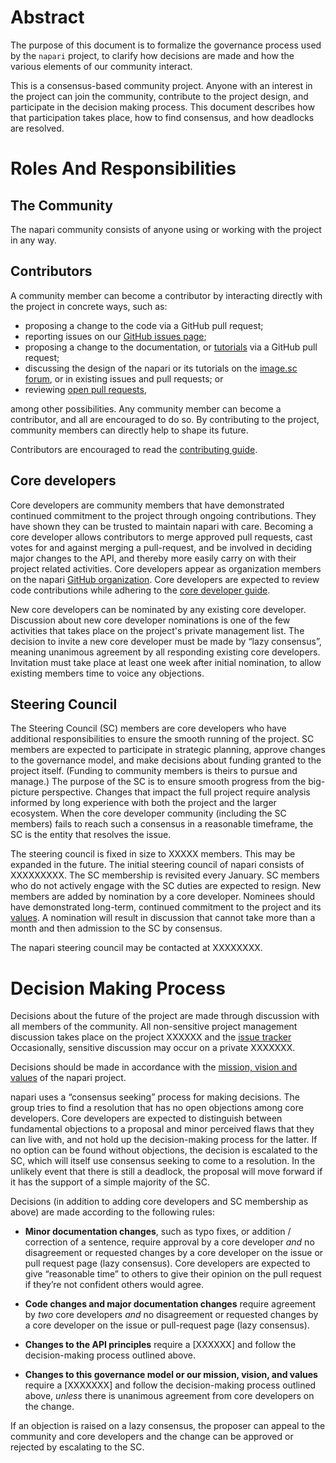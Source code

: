 # Abstract

The purpose of this document is to formalize the governance process used by the
`napari` project, to clarify how decisions are made and how the various
elements of our community interact.

This is a consensus-based community project. Anyone with an interest in the
project can join the community, contribute to the project design, and
participate in the decision making process. This document describes how that
participation takes place, how to find consensus, and how deadlocks are
resolved.

# Roles And Responsibilities

## The Community
The napari community consists of anyone using or working with the project
in any way.

## Contributors

A community member can become a contributor by interacting directly with the
project in concrete ways, such as:

- proposing a change to the code via a GitHub pull request;
- reporting issues on our
  [GitHub issues page](https://github.com/napari/napari/issues);
- proposing a change to the documentation, or
  [tutorials](https://github.com/napari/napari-tutorials) via a
  GitHub pull request;
- discussing the design of the napari or its tutorials on the
  [image.sc forum](https://forum.image.sc/tags/napari), or in existing issues and pull
  requests; or
- reviewing
  [open pull requests](https://github.com/napari/napari/pulls),

among other possibilities. Any community member can become a contributor, and
all are encouraged to do so. By contributing to the project, community members
can directly help to shape its future.

Contributors are encouraged to read the [contributing guide](CONTRIBUTING.md).

## Core developers

Core developers are community members that have demonstrated continued
commitment to the project through ongoing contributions. They
have shown they can be trusted to maintain napari with care. Becoming a
core developer allows contributors to merge approved pull requests, cast votes
for and against merging a pull-request, and be involved in deciding major
changes to the API, and thereby more easily carry on with their project related
activities. Core developers appear as organization members on the napari
[GitHub organization](https://github.com/orgs/napari/people). Core
developers are expected to review code contributions while adhering to the
[core developer guide](CORE_DEV_GUIDE.md).

New core developers can be nominated by any existing core developer.
Discussion about new core developer nominations is one of the few activities
that takes place on the project's private management list. The decision to
invite a new core developer must be made by “lazy consensus”, meaning unanimous
agreement by all responding existing core developers. Invitation must take
place at least one week after initial nomination, to allow existing members
time to voice any objections.

## Steering Council

The Steering Council (SC) members are core developers who have additional
responsibilities to ensure the smooth running of the project. SC members are
expected to participate in strategic planning, approve changes to the
governance model, and make decisions about funding granted to the project
itself. (Funding to community members is theirs to pursue and manage.) The
purpose of the SC is to ensure smooth progress from the big-picture
perspective. Changes that impact the full project require analysis informed by
long experience with both the project and the larger ecosystem. When the core
developer community (including the SC members) fails to reach such a consensus
in a reasonable timeframe, the SC is the entity that resolves the issue.

The steering council is fixed in size to XXXXX members. This may be expanded in
the future. The initial steering council of napari consists of XXXXXXXXX.
The SC membership is revisited every January. SC members who do
not actively engage with the SC duties are expected to resign. New members are
added by nomination by a core developer. Nominees should have demonstrated
long-term, continued commitment to the project and its [values](VALUES.md). A
nomination will result in discussion that cannot take more than a month and
then admission to the SC by consensus.

The napari steering council may be contacted at XXXXXXXX.

# Decision Making Process

Decisions about the future of the project are made through discussion with all
members of the community. All non-sensitive project management discussion takes
place on the project XXXXXX and the [issue tracker](https://github.com/napari/napari/issues)
Occasionally, sensitive discussion may occur on a private XXXXXXX.

Decisions should be made in accordance with the [mission, vision and values](VALUES.md)
of the napari project.

napari uses a “consensus seeking” process for making decisions. The group
tries to find a resolution that has no open objections among core developers.
Core developers are expected to distinguish between fundamental objections to a
proposal and minor perceived flaws that they can live with, and not hold up the
decision-making process for the latter.  If no option can be found without
objections, the decision is escalated to the SC, which will itself use
consensus seeking to come to a resolution. In the unlikely event that there is
still a deadlock, the proposal will move forward if it has the support of a
simple majority of the SC.

Decisions (in addition to adding core developers and SC membership as above)
are made according to the following rules:

- **Minor documentation changes**, such as typo fixes, or addition / correction of a
  sentence, require approval by a core developer *and* no disagreement or requested
  changes by a core developer on the issue or pull request page (lazy
  consensus). Core developers are expected to give “reasonable time” to others
  to give their opinion on the pull request if they’re not confident others
  would agree.

- **Code changes and major documentation changes** require agreement by *two*
  core developers *and* no disagreement or requested changes by a core developer
  on the issue or pull-request page (lazy consensus).

- **Changes to the API principles** require a [XXXXXX] and follow the
  decision-making process outlined above.

- **Changes to this governance model or our mission, vision, and values**
  require a [XXXXXXX] and follow the decision-making process outlined above,
  *unless* there is unanimous agreement from core developers on the change.

If an objection is raised on a lazy consensus, the proposer can appeal to the
community and core developers and the change can be approved or rejected by
escalating to the SC.
